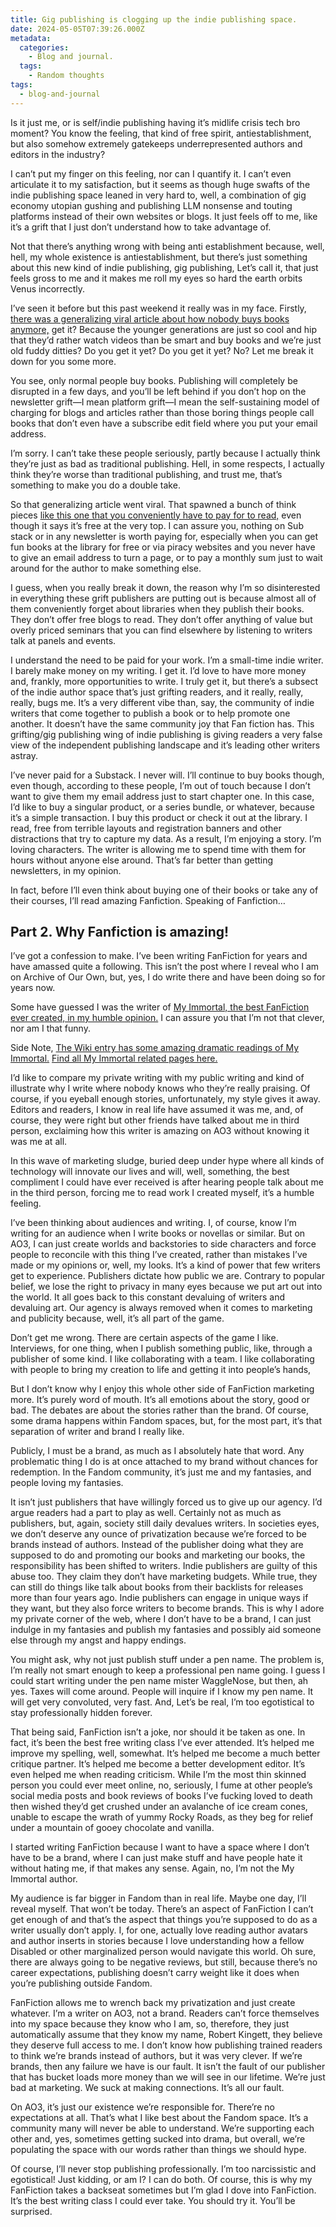 ```yaml
---
title: Gig publishing is clogging up the indie publishing space.
date: 2024-05-05T07:39:26.000Z
metadata:
  categories:
    - Blog and journal.
  tags:
    - Random thoughts
tags:
  - blog-and-journal
---
```


Is it just me, or is self/indie publishing having it’s midlife crisis tech bro moment? You know the feeling, that kind of free spirit, antiestablishment, but also somehow extremely gatekeeps underrepresented authors and editors in the industry?

I can’t put my finger on this feeling, nor can I quantify it. I can’t even articulate it to my satisfaction, but it seems as though huge swafts of the indie publishing space leaned in very hard to, well, a combination of gig economy utopian gushing and publishing LLM nonsense and touting platforms instead of their own websites or blogs. It just feels off to me, like it’s a grift that I just don’t understand how to take advantage of.

Not that there’s anything wrong with being anti establishment because, well, hell, my whole existence is antiestablishment, but there’s just something about this new kind of indie publishing, gig publishing, Let’s call it, that just feels gross to me and it makes me roll my eyes so hard the earth orbits Venus incorrectly.

I’ve seen it before but this past weekend it really was in my face. Firstly, [there was a generalizing viral article about how nobody buys books anymore,](https://www.elysian.press/p/no-one-buys-books) get it? Because the younger generations are just so cool and hip that they’d rather watch videos than be smart and buy books and we’re just old fuddy ditties? Do you get it yet? Do you get it yet? No? Let me break it down for you some more.

You see, only normal people buy books. Publishing will completely be disrupted in a few days, and you’ll be left behind if you don’t hop on the newsletter grift—I mean platform grift—I mean the self-sustaining model of charging for blogs and articles rather than those boring things people call books that don’t even have a subscribe edit field where you put your email address.

I’m sorry. I can’t take these people seriously, partly because I actually think they’re just as bad as traditional publishing. Hell, in some respects, I actually think they’re worse than traditional publishing, and trust me, that’s something to make you do a double take.

So that generalizing article went viral. That spawned a bunch of think pieces [like this one that you conveniently have to pay for to read,](https://thehyphen.substack.com/p/why-bother-writing-books) even though it says it’s free at the very top. I can assure you, nothing on Sub stack or in any newsletter is worth paying for, especially when you can get fun books at the library for free or via piracy websites and you never have to give an email address to turn a page, or to pay a monthly sum just to wait around for the author to make something else.

I guess, when you really break it down, the reason why I’m so disinterested in everything these grift publishers are putting out is because almost all of them conveniently forget about libraries when they publish their books. They don’t offer free blogs to read. They don’t offer anything of value but overly priced seminars that you can find elsewhere by listening to writers talk at panels and events.

I understand the need to be paid for your work. I’m a small-time indie writer. I barely make money on my writing. I get it. I’d love to have more money and, frankly, more opportunities to write. I truly get it, but there’s a subsect of the indie author space that’s just grifting readers, and it really, really, really, bugs me. It’s a very different vibe than, say, the community of indie writers that come together to publish a book or to help promote one another. It doesn’t have the same community joy that Fan fiction has. This grifting/gig publishing wing of indie publishing is giving readers a very false view of the independent publishing landscape and it’s leading other writers astray.

I’ve never paid for a Substack. I never will. I’ll continue to buy books though, even though, according to these people, I’m out of touch because I don’t want to give them my email address just to start chapter one. In this case, I’d like to buy a singular product, or a series bundle, or whatever, because it’s a simple transaction. I buy this product or check it out at the library. I read, free from terrible layouts and registration banners and other distractions that try to capture my data. As a result, I’m enjoying a story. I’m loving characters. The writer is allowing me to spend time with them for hours without anyone else around. That’s far better than getting newsletters, in my opinion.

In fact, before I’ll even think about buying one of their books or take any of their courses, I’ll read amazing Fanfiction. Speaking of Fanfiction…

## Part 2. Why Fanfiction is amazing!

I’ve got a confession to make. I’ve been writing FanFiction for years and have amassed quite a following. This isn’t the post where I reveal who I am on Archive of Our Own, but, yes, I do write there and have been doing so for years now.

Some have guessed I was the writer of [My Immortal, the best FanFiction ever created, in my humble opinion.](https://project-tara.neocities.org/myimmortal) I can assure you that I’m not that clever, nor am I that funny.

Side Note, [The Wiki entry has some amazing dramatic readings of My Immortal.](https://myimmortal.fandom.com/wiki/My_Immortal) [Find all My Immortal related pages here.](https://myimmortal.fandom.com/wiki/Related_Websites)

I’d like to compare my private writing with my public writing and kind of illustrate why I write where nobody knows who they’re really praising. Of course, if you eyeball enough stories, unfortunately, my style gives it away. Editors and readers, I know in real life have assumed it was me, and, of course, they were right but other friends have talked about me in third person, exclaiming how this writer is amazing on AO3 without knowing it was me at all.

In this wave of marketing sludge, buried deep under hype where all kinds of technology will innovate our lives and will, well, something, the best compliment I could have ever received is after hearing people talk about me in the third person, forcing me to read work I created myself, it’s a humble feeling.

I’ve been thinking about audiences and writing. I, of course, know I’m writing for an audience when I write books or novellas or similar. But on AO3, I can just create worlds and backstories to side characters and force people to reconcile with this thing I’ve created, rather than mistakes I’ve made or my opinions or, well, my looks. It’s a kind of power that few writers get to experience. Publishers dictate how public we are. Contrary to popular belief, we lose the right to privacy in many eyes because we put art out into the world. It all goes back to this constant devaluing of writers and devaluing art. Our agency is always removed when it comes to marketing and publicity because, well, it’s all part of the game.

Don’t get me wrong. There are certain aspects of the game I like. Interviews, for one thing, when I publish something public, like, through a publisher of some kind. I like collaborating with a team. I like collaborating with people to bring my creation to life and getting it into people’s hands,

But I don’t know why I enjoy this whole other side of FanFiction marketing more. It’s purely word of mouth. It’s all emotions about the story, good or bad. The debates are about the stories rather than the brand. Of course, some drama happens within Fandom spaces, but, for the most part, it’s that separation of writer and brand I really like.

Publicly, I must be a brand, as much as I absolutely hate that word. Any problematic thing I do is at once attached to my brand without chances for redemption. In the Fandom community, it’s just me and my fantasies, and people loving my fantasies.

It isn’t just publishers that have willingly forced us to give up our agency. I’d argue readers had a part to play as well. Certainly not as much as publishers, but, again, society still daily devalues writers. In societies eyes, we don’t deserve any ounce of privatization because we’re forced to be brands instead of authors. Instead of the publisher doing what they are supposed to do and promoting our books and marketing our books, the responsibility has been shifted to writers. Indie publishers are guilty of this abuse too. They claim they don’t have marketing budgets. While true, they can still do things like talk about books from their backlists for releases more than four years ago. Indie publishers can engage in unique ways if they want, but they also force writers to become brands. This is why I adore my private corner of the web, where I don’t have to be a brand, I can just indulge in my fantasies and publish my fantasies and possibly aid someone else through my angst and happy endings.

You might ask, why not just publish stuff under a pen name. The problem is, I’m really not smart enough to keep a professional pen name going. I guess I could start writing under the pen name mister WaggleNose, but then, ah yes. Taxes will come around. People will inquire if I know my pen name. It will get very convoluted, very fast. And, Let’s be real, I’m too egotistical to stay professionally hidden forever.

That being said, FanFiction isn’t a joke, nor should it be taken as one. In fact, it’s been the best free writing class I’ve ever attended. It’s helped me improve my spelling, well, somewhat. It’s helped me become a much better critique partner. It’s helped me become a better development editor. It’s even helped me when reading criticism. While I’m the most thin skinned person you could ever meet online, no, seriously, I fume at other people’s social media posts and book reviews of books I’ve fucking loved to death then wished they’d get crushed under an avalanche of ice cream cones, unable to escape the wrath of yummy Rocky Roads, as they beg for relief under a mountain of gooey chocolate and vanilla.

I started writing FanFiction because I want to have a space where I don’t have to be a brand, where I can just make stuff and have people hate it without hating me, if that makes any sense. Again, no, I’m not the My Immortal author.

My audience is far bigger in Fandom than in real life. Maybe one day, I’ll reveal myself. That won’t be today. There’s an aspect of FanFiction I can’t get enough of and that’s the aspect that things you’re supposed to do as a writer usually don’t apply. I, for one, actually love reading author avatars and author inserts in stories because I love understanding how a fellow Disabled or other marginalized person would navigate this world. Oh sure, there are always going to be negative reviews, but still, because there’s no career expectations, publishing doesn’t carry weight like it does when you’re publishing outside Fandom.

FanFiction allows me to wrench back my privatization and just create whatever. I’m a writer on AO3, not a brand. Readers can’t force themselves into my space because they know who I am, so, therefore, they just automatically assume that they know my name, Robert Kingett, they believe they deserve full access to me. I don’t know how publishing trained readers to think we’re brands instead of authors, but it was very clever. If we’re brands, then any failure we have is our fault. It isn’t the fault of our publisher that has bucket loads more money than we will see in our lifetime. We’re just bad at marketing. We suck at making connections. It’s all our fault.

On AO3, it’s just our existence we’re responsible for. There’re no expectations at all. That’s what I like best about the Fandom space. It’s a community many will never be able to understand. We’re supporting each other and, yes, sometimes getting sucked into drama, but overall, we’re populating the space with our words rather than things we should hype.

Of course, I’ll never stop publishing professionally. I’m too narcissistic and egotistical! Just kidding, or am I? I can do both. Of course, this is why my FanFiction takes a backseat sometimes but I’m glad I dove into FanFiction. It’s the best writing class I could ever take. You should try it. You’ll be surprised.

